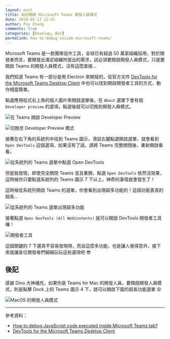 ```yaml
---
layout: post
title: 如何開啟 Microsoft Teams 開發人員模式
date: 2019-05-17 12:41
author: Poy Chang
comments: true
categories: [Develop, Bot]
permalink: how-to-debug-inside-microsoft-teams/
---
```


Microsoft Teams 是一款團隊協作工具，全球已有超過 50 萬家組織採用，對於開發者而言，要開發出滿足組織所提出的需求，試必須要開啟開發人員模式，只是要開啟 Teams 的開發人員模式，沒有這麼直接...

我們知道 Teams 有一部分是用 Electron 來開發的，從官方文件 [DevTools for the Microsoft Teams Desktop Client](https://docs.microsoft.com/en-us/microsoftteams/platform/resources/dev-preview/developer-preview-tools?WT.mc_id=DT-MVP-5003022) 中也可以找到開啟開發者工具的方式，動作相當簡單。

點選應用程式右上角的個人圖片來開啟選單後，在 `About` 選單下會有個 `Developer preview` 的選項，點選後就可以切換到開發人員模式。

![在 Teams 開啟 Developer Preview](https://i.imgur.com/KsvR0DN.png)

![切換至 Developer Preview 模式](https://i.imgur.com/h6Phjbx.png)

接著在右下角的系統列中找到 Teams 圖示，滑鼠右鍵點選開啟選單，就會看到 `Open DevTools` 這個選項，如果沒有了話，請將 Teams 完整關閉後，重新開啟看看。

![從系統列的 Teams 選單中點選 Open DevTools](https://i.imgur.com/wINuXgz.png)

但是我發現，即使完全關閉 Teams 並且重開，點選 `Open DevTools` 依然沒效果，這時候你只要點選系統列的 Teams 圖示 7 下以上，神奇的事情就會發生了！

這時候從系統列開啟 Teams 的選單，你會看到出現超多功能的！這個功能表真的超長...

![從系統列的 Teams 選單出現超多功能](https://i.imgur.com/qnnd7UU.png)

接著點選 `Open DevTools (All WebContents)` 就可以開啟 DevTools 開發者工具囉！

![開發者工具](https://i.imgur.com/f37jewe.png)

這個關鍵的 7 下還真不容易發現呀，而且這麼多功能，也是讓人覺得意外，接下來就讓各位開發者們細細玩玩這些選項吧 😎

## 後記

感謝 Dino 大神補充，如果你是 Teams for Mac 的開發人員，要開啟開發人員模式，則是點擊 Dock 上的 Teams 圖示 4 下，就可以開啟下圖的超長功能選單 😝

![MacOS 的開發人員模式](https://i.imgur.com/ylllE14.jpg)

----------

參考資料：

* [How to debug JavaScript code executed inside Microsoft Teams tab?](https://stackoverflow.com/questions/49857361/how-to-debug-javascript-code-executed-inside-microsoft-teams-tab)
* [DevTools for the Microsoft Teams Desktop Client](https://docs.microsoft.com/en-us/microsoftteams/platform/resources/dev-preview/developer-preview-tools?WT.mc_id=DT-MVP-5003022)
